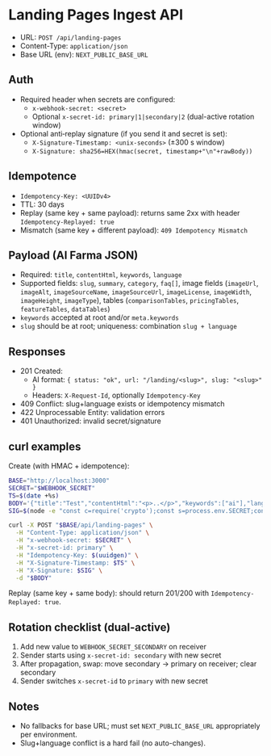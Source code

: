 # Landing Pages Ingest API

- URL: `POST /api/landing-pages`
- Content-Type: `application/json`
- Base URL (env): `NEXT_PUBLIC_BASE_URL`

## Auth
- Required header when secrets are configured:
  - `x-webhook-secret: <secret>`
  - Optional `x-secret-id: primary|1|secondary|2` (dual-active rotation window)
- Optional anti‑replay signature (if you send it and secret is set):
  - `X-Signature-Timestamp: <unix-seconds>` (±300 s window)
  - `X-Signature: sha256=HEX(hmac(secret, timestamp+"\n"+rawBody))`

## Idempotence
- `Idempotency-Key: <UUIDv4>`
- TTL: 30 days
- Replay (same key + same payload): returns same 2xx with header `Idempotency-Replayed: true`
- Mismatch (same key + different payload): `409 Idempotency Mismatch`

## Payload (AI Farma JSON)
- Required: `title`, `contentHtml`, `keywords`, `language`
- Supported fields: `slug`, `summary`, `category`, `faq[]`, image fields (`imageUrl`, `imageAlt`, `imageSourceName`, `imageSourceUrl`, `imageLicense`, `imageWidth`, `imageHeight`, `imageType`), tables (`comparisonTables`, `pricingTables`, `featureTables`, `dataTables`)
- `keywords` accepted at root and/or `meta.keywords`
- `slug` should be at root; uniqueness: combination `slug + language`

## Responses
- 201 Created:
  - AI format: `{ status: "ok", url: "/landing/<slug>", slug: "<slug>" }`
  - Headers: `X-Request-Id`, optionally `Idempotency-Key`
- 409 Conflict: slug+language exists or idempotency mismatch
- 422 Unprocessable Entity: validation errors
- 401 Unauthorized: invalid secret/signature

## curl examples

Create (with HMAC + idempotence):
```bash
BASE="http://localhost:3000"
SECRET="$WEBHOOK_SECRET"
TS=$(date +%s)
BODY='{"title":"Test","contentHtml":"<p>..</p>","keywords":["ai"],"language":"en","slug":"test-slug"}'
SIG=$(node -e "const c=require('crypto');const s=process.env.SECRET;const b=process.argv[1];const t=process.argv[2];console.log('sha256='+c.createHmac('sha256',s).update(t+'\\n'+b).digest('hex'))" "$BODY" "$TS")

curl -X POST "$BASE/api/landing-pages" \
  -H "Content-Type: application/json" \
  -H "x-webhook-secret: $SECRET" \
  -H "x-secret-id: primary" \
  -H "Idempotency-Key: $(uuidgen)" \
  -H "X-Signature-Timestamp: $TS" \
  -H "X-Signature: $SIG" \
  -d "$BODY"
```

Replay (same key + same body): should return 201/200 with `Idempotency-Replayed: true`.

## Rotation checklist (dual-active)
1) Add new value to `WEBHOOK_SECRET_SECONDARY` on receiver
2) Sender starts using `x-secret-id: secondary` with new secret
3) After propagation, swap: move secondary -> primary on receiver; clear secondary
4) Sender switches `x-secret-id` to `primary` with new secret

## Notes
- No fallbacks for base URL; must set `NEXT_PUBLIC_BASE_URL` appropriately per environment.
- Slug+language conflict is a hard fail (no auto-changes).



